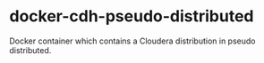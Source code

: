 # docker-cdh-pseudo-distributed

Docker container which contains a Cloudera distribution in pseudo distributed.
